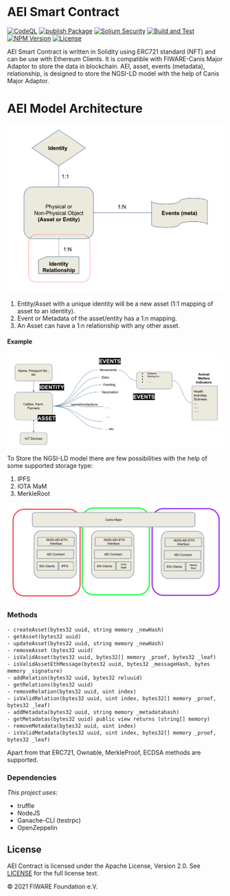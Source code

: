 # AEI Smart Contract
[![CodeQL](https://github.com/FIWARE-Blockchain/AEIContract/actions/workflows/codeql-analysis.yml/badge.svg)](https://github.com/FIWARE-Blockchain/AEIContract/actions/workflows/codeql-analysis.yml)
[![publish Package](https://github.com/FIWARE-Blockchain/AEIContract/actions/workflows/publish-npm.yml/badge.svg)](https://github.com/FIWARE-Blockchain/AEIContract/actions/workflows/publish-npm.yml)
[![Solium Security](https://github.com/FIWARE-Blockchain/AEIContract/actions/workflows/solium.yml/badge.svg)](https://github.com/FIWARE-Blockchain/AEIContract/actions/workflows/solium.yml)
[![Build and Test](https://github.com/FIWARE-Blockchain/AEIContract/actions/workflows/test-build-deploy.yml/badge.svg)](https://github.com/FIWARE-Blockchain/AEIContract/actions/workflows/test-build-deploy.yml)
[![NPM Version](https://badge.fury.io/js/aeicontract.svg)](https://badge.fury.io/js/aeicontract)
[![License](https://img.shields.io/badge/License-Apache%202.0-blue.svg)](https://opensource.org/licenses/Apache-2.0)

AEI Smart Contract is written in Solidity using ERC721 standard (NFT) and can be use with Ethereum Clients. It is compatible with FIWARE-Canis Major Adaptor to store the data in blockchain.
AEI, asset, events (metadata), relationship, is designed to store the NGSI-LD model with the help of Canis Major Adaptor.

# AEI Model Architecture
![AEI Model Architecture](https://github.com/FIWARE-Blockchain/AEIContract/blob/master/docs/images/1.png)

1. Entity/Asset with a unique identity will be a new asset (1:1 mapping of asset to an identity).
2. Event or Metadata of the asset/entity has a 1:n mapping.
3. An Asset can have a 1:n relationship with any other asset.

#### Example
![Example](https://github.com/FIWARE-Blockchain/AEIContract/blob/master/docs/images/2.png)

To Store the NGSI-LD model there are few possibilities with the help of some supported storage type:

1. IPFS
2. IOTA MaM
3. MerkleRoot

![Example](https://github.com/FIWARE-Blockchain/AEIContract/blob/master/docs/images/3.png)

### Methods
```
- createAsset(bytes32 uuid, string memory _newHash)
- getAsset(bytes32 uuid)
- updateAsset(bytes32 uuid, string memory _newHash)
- removeAsset (bytes32 uuid)
- isValidAsset(bytes32 uuid, bytes32[] memory _proof, bytes32 _leaf)
- isValidAssetEthMessage(bytes32 uuid, bytes32 _messageHash, bytes memory _signature)
- addRelation(bytes32 uuid, bytes32 reluuid)
- getRelations(bytes32 uuid)
- removeRelation(bytes32 uuid, uint index)
- isValidRelation(bytes32 uuid, uint index, bytes32[] memory _proof, bytes32 _leaf)
- addMetadata(bytes32 uuid, string memory _metadatahash)
- getMetadatas(bytes32 uuid) public view returns (string[] memory)
- removeMetadata(bytes32 uuid, uint index)
- isValidMetadata(bytes32 uuid, uint index, bytes32[] memory _proof, bytes32 _leaf)
```
Apart from that ERC721, Ownable, MerkleProof, ECDSA methods are supported.

### Dependencies
_This project uses:_
 - truffle
 - NodeJS
 - Ganache-CLI (testrpc)
 - OpenZeppelin

## License

AEI Contract  is licensed under the Apache License, Version 2.0. See
[LICENSE](https://github.com/fiware-blockchain/AEIContract/blob/master/LICENSE) for the full
license text.

© 2021 FIWARE Foundation e.V.